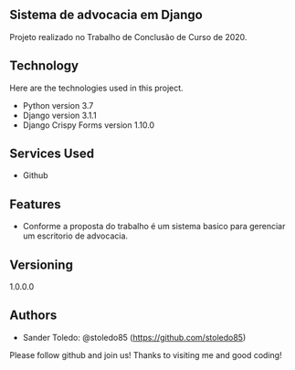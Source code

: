 ## Sistema de advocacia em Django

Projeto realizado no Trabalho de Conclusão de Curso de 2020.


## Technology

Here are the technologies used in this project.

* Python version  3.7
* Django version 3.1.1
* Django Crispy Forms version 1.10.0


## Services Used

* Github

## Features

  - Conforme a proposta do trabalho é um sistema basico para gerenciar um escritorio de advocacia.

## Versioning

1.0.0.0


## Authors

* Sander Toledo: @stoledo85 (https://github.com/stoledo85)


Please follow github and join us!
Thanks to visiting me and good coding!
